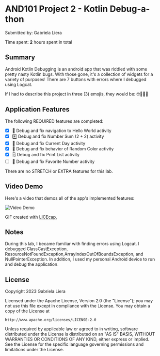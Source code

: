 # AND101 Project 2 - Kotlin Debug-a-thon

Submitted by: Gabriela Liera

Time spent: **2** hours spent in total

## Summary

Android Kotlin Debugging is an android app that was riddled with some pretty nasty Kotlin bugs.  With those gone, it's a collection of widgets for a variety of purposes!
There are 7 buttons with errors where I debugged using Logcat. 

If I had to describe this project in three (3) emojis, they would be: 🤓🧠👩‍💻

## Application Features

The following REQUIRED features are completed:

- [x] 👋 Debug and fix navigation to Hello World activity
- [x] 4️⃣ Debug and fix Number Sum (2 + 2) activity
- [x] 📅 Debug and fix Current Day activity
- [x] 🌈 Debug and fix behavior of Random Color activity
- [x] 🗒️ Debug and fix Print List activity
- [ ] 💯 Debug and fix Favorite Number activity

There are no STRETCH or EXTRA features for this lab.

## Video Demo

Here's a video that demos all of the app's implemented features:

<img src='http://i.imgur.com/link/to/your/gif/file.gif' title='Video Demo' width='' alt='Video Demo' />

GIF created with <a href="https://www.cockos.com/licecap/">LICEcap.</a>


## Notes

During this lab, I became familiar with finding errors using Logcat. I debugged ClassCastException, ResourceNotFoundException,ArrayIndexOutOfBoundsException, and NullPointerException. 
In addition, I used my personal Android device to run and debug the application.

## License

Copyright 2023 Gabriela Liera

Licensed under the Apache License, Version 2.0 (the "License");
you may not use this file except in compliance with the License.
You may obtain a copy of the License at

    http://www.apache.org/licenses/LICENSE-2.0

Unless required by applicable law or agreed to in writing, software
distributed under the License is distributed on an "AS IS" BASIS,
WITHOUT WARRANTIES OR CONDITIONS OF ANY KIND, either express or implied.
See the License for the specific language governing permissions and
limitations under the License.
